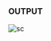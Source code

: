 ### OUTPUT
![sc](https://github.com/Dhanush2468/CCTV-HACKING/assets/112778628/58f637a8-8624-434c-987d-2b77b09a3b01)
